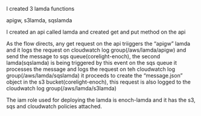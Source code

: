 I created 3 lamda functions

apigw,
s3lamda,
sqslamda


I created an api called lamda and created get and put method on the api

As the flow directs, any get request on the api triiggers the “apigw” lamda and
it logs the request on cloudwatch log group(/aws/lamda/apigw)
and send the message to sqs queue(corelight-enoch), 
the second lamda(sqslamda) is being triggered by this event on the sqs queue
it processes the message and logs the request on teh cloudwatch log group(/aws/lamda/sqslamda)
it proceeds to create the “message.json” object in the s3 bucket(corelight-enoch),
this request is also logged to the cloudwatch log group(/aws/lamda/s3lamda)

The iam role used for deploying the lamda is enoch-lamda and it has the s3, sqs and cloudwatch policies attached.
